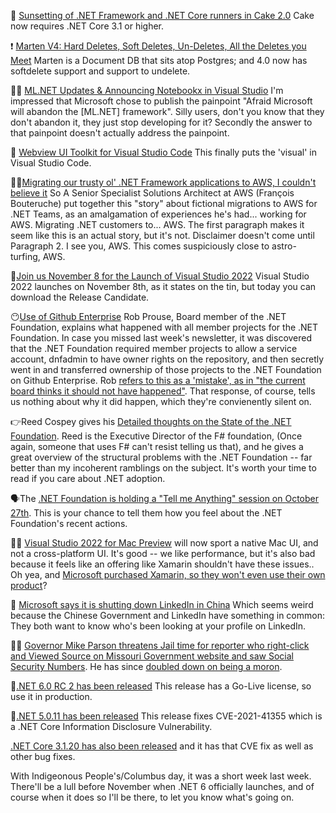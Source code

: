 🌇 [Sunsetting of .NET Framework and .NET Core runners in Cake 2.0](https://cakebuild.net/blog/2021/10/sunsetting-runners) Cake now requires .NET Core 3.1 or higher.  

❗ [Marten V4: Hard Deletes, Soft Deletes, Un-Deletes, All the Deletes you Meet](https://jeremydmiller.com/2021/10/11/marten-v4-hard-deletes-soft-deletes-un-deletes-all-the-deletes-you-meet/) Marten is a Document DB that sits atop Postgres; and 4.0 now has softdelete support and support to undelete.

🏃‍♀️ [ML.NET Updates & Announcing Notebookx in Visual Studio](https://devblogs.microsoft.com/dotnet/ml-net-and-model-builder-october-updates/) I'm impressed that Microsoft chose to publish the painpoint "Afraid Microsoft will abandon the [ML.NET] framework". Silly users, don't you know that they don't abandon it, they just stop developing for it? Secondly the answer to that painpoint doesn't actually address the painpoint.

👀 [Webview UI Toolkit for Visual Studio Code](https://code.visualstudio.com/blogs/2021/10/11/webview-ui-toolkit) This finally puts the 'visual' in Visual Studio Code.

🌟🦗[Migrating our trusty ol' .NET Framework applications to AWS, I couldn't believe it](https://medium.com/i-love-my-local-farmer-engineering-blog/migrating-our-trusty-ol-net-framework-applications-to-aws-i-couldn-t-believe-it-2b111fcd8146) So A Senior Specialist Solutions Architect at AWS (François Bouteruche) put together this "story" about fictional migrations to AWS for .NET Teams, as an amalgamation of experiences he's had... working for AWS. Migrating .NET customers to... AWS.  The first paragraph makes it seem like this is an actual story, but it's not.  Disclaimer doesn't come until Paragraph 2.  I see you, AWS. This comes suspiciously close to astro-turfing, AWS.
 
🚀[Join us November 8 for the Launch of Visual Studio 2022](https://devblogs.microsoft.com/visualstudio/join-us-november-8th-for-the-launch-of-visual-studio-2022/) Visual Studio 2022 launches on November 8th, as it states on the tin, but today you can download the Release Candidate.

😶[Use of Github Enterprise](https://github.com/dotnet-foundation/Home/discussions/59) Rob Prouse, Board member of the .NET Foundation, explains what happened with all member projects for the .NET Foundation.  In case you missed last week's newsletter, it was discovered that the .NET Foundation required member projects to allow a service account, dnfadmin to have owner rights on the repository, and then secretly went in and transferred ownership of those projects to the .NET Foundation on Github Enterprise.   Rob [refers to this as a 'mistake', as in "the current board thinks it should not have happened"](https://twitter.com/rprouse/status/1448119722218819584?s=20).  That response, of course, tells us nothing about why it did happen, which they're convienently silent on.

👉Reed Cospey gives his [Detailed thoughts on the State of the .NET Foundation](https://github.com/dotnet-foundation/Home/discussions/60). Reed is the Executive Director of the F# foundation, (Once again, someone that uses F# can't resist telling us that), and he gives a great overview of the structural problems with the .NET Foundation -- far better than my incoherent ramblings on the subject.  It's worth your time to read if you care about .NET adoption.

🗣The [.NET Foundation is holding a "Tell me Anything" session on October 27th](https://twitter.com/rprouse/status/1448781495959703552). This is your chance to tell them how you feel about the .NET Foundation's recent actions.  


🙅‍♂️ [Visual Studio 2022 for Mac Preview](https://visualstudio.microsoft.com/vs/mac/preview/) will now sport a native Mac UI, and not a cross-platform UI. It's good -- we like performance, but it's also bad because it feels like an offering like Xamarin shouldn't have these issues.. Oh yea, and [Microsoft purchased Xamarin, so they won't even use their own product](https://blogs.microsoft.com/blog/2016/02/24/microsoft-to-acquire-xamarin-and-empower-more-developers-to-build-apps-on-any-device/)?

📴 [Microsoft says it is shutting down LinkedIn in China](https://www.cbsnews.com/news/microsoft-linkedin-china-shutting-down/) Which seems weird because the Chinese Government and LinkedIn have something in common: They both want to know who's been looking at your profile on LinkedIn. 

👨‍🎓 [Governor Mike Parson threatens Jail time for reporter who right-click and Viewed Source on Missouri Government website and saw Social Security Numbers](https://twitter.com/GovParsonMO/status/1448697768311132160).  He has since [doubled down on being a moron](https://twitter.com/GovParsonMO/status/1448750830857904129).

📢[.NET 6.0 RC 2 has been released](https://github.com/dotnet/core/blob/main/release-notes/6.0/preview/6.0.0-rc.2.md) This release has a Go-Live license, so use it in production.

📢[.NET 5.0.11 has been released](https://github.com/dotnet/core/blob/main/release-notes/5.0/5.0.11/5.0.11.md) This release fixes CVE-2021-41355 which is a .NET Core Information Disclosure Vulnerability.

[.NET Core 3.1.20 has also been released](https://devblogs.microsoft.com/dotnet/october-2021-updates/) and it has that CVE fix as well as other bug fixes.

With Indigeonous People's/Columbus day, it was a short week last week.  There'll be a lull before November when .NET 6 officially launches, and of course when it does so I'll be there, to let you know what's going on.



